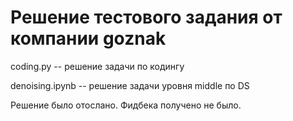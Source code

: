 # Решение тестового задания от компании goznak

coding.py -- решение задачи по кодингу

denoising.ipynb -- решение задачи уровня middle по DS

Решение было отослано. Фидбека получено не было. 
